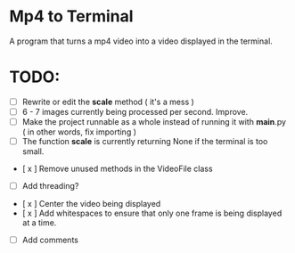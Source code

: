 # Mp4 to Terminal

A program that turns a mp4 video into a video displayed in the terminal.

# TODO: 
- [ ] Rewrite or edit the __scale__ method ( it's a mess )
- [ ] 6 - 7 images currently being processed per second. Improve. 
- [ ] Make the project runnable as a whole instead of running it with __main__.py ( in other words, fix importing )
- [ ] The function __scale__ is currently returning None if the terminal is too small.
- [ x ] Remove unused methods in the VideoFile class
- [ ] Add threading?
- [ x ] Center the video being displayed
- [ x ] Add whitespaces to ensure that only one frame is being displayed at a time.
- [  ] Add comments 